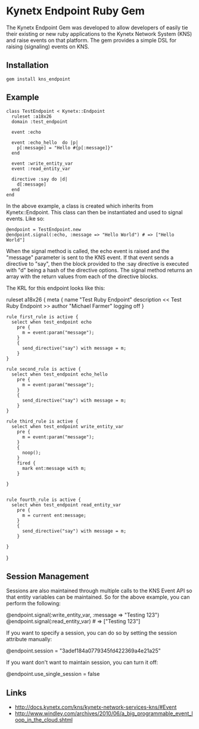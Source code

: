 # Kynetx Endpoint Ruby Gem
The Kynetx Endpoint Gem was developed to allow developers of easily tie their existing or new ruby applications to the Kynetx Network System (KNS) and raise events on that platform.  The gem provides a simple DSL for raising (signaling) events on KNS.

## Installation
    gem install kns_endpoint

## Example
    class TestEndpoint < Kynetx::Endpoint
      ruleset :a18x26
      domain :test_endpoint
      
      event :echo

      event :echo_hello  do |p|
        p[:message] = "Hello #{p[:message]}"
      end

      event :write_entity_var
      event :read_entity_var

      directive :say do |d|
        d[:message]
      end
    end

In the above example, a class is created which inherits from Kynetx::Endpoint.  This class can then be instantiated and used to signal events.  Like so:

    @endpoint = TestEndpoint.new
    @endpoint.signal(:echo, :message => "Hello World") # => ["Hello World"]

When the signal method is called, the echo event is raised and the "message" parameter is sent to the KNS event.  If that event sends a directive to "say", then the block provided to the :say directive is executed with "d" being a hash of the directive options. The signal method returns an array with the return values from each of the directive blocks.


The KRL for this endpoint looks like this:

  ruleset a18x26 {
    meta {
      name "Test Ruby Endpoint"
      description << Test Ruby Endpoint >>
      author "Michael Farmer"
      logging off
    }

    rule first_rule is active {
      select when test_endpoint echo
        pre {
          m = event:param("message");
        }
        {
          send_directive("say") with message = m;
        }
    }

    rule second_rule is active {
      select when test_endpoint echo_hello
        pre {
          m = event:param("message");
        }
        {
          send_directive("say") with message = m;
        }
    }

    rule third_rule is active {
      select when test_endpoint write_entity_var
        pre {
          m = event:param("message");
        }
        {
          noop();
        }
        fired {
          mark ent:message with m;
        }
        
    }
    

    rule fourth_rule is active {
      select when test_endpoint read_entity_var
        pre {
          m = current ent:message;
        }
        {
          send_directive("say") with message = m;  
        }
        
    }

  }


## Session Management
Sessions are also maintained through multiple calls to the KNS Event API so that entity variables can be maintained. So for the above example, you can perform the following:

   @endpoint.signal(:write_entity_var, :message => "Testing 123")
   @endpoint.signal(:read_entity_var) # => ["Testing 123"]

If you want to specify a session, you can do so by setting the session attribute manually:

  @endpoint.session = "3adef184a0779345fd422369a4e21a25"

If you want don't want to maintain session, you can turn it off:

  @endpoint.use_single_session = false

## Links
- http://docs.kynetx.com/kns/kynetx-network-services-kns/#Event
- http://www.windley.com/archives/2010/06/a_big_programmable_event_loop_in_the_cloud.shtml

